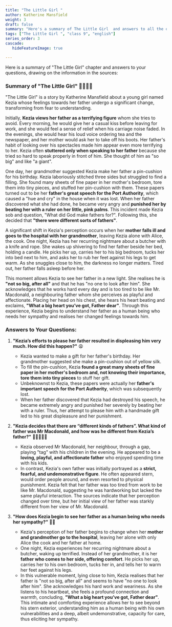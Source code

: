```yaml
---
title: "The Little Girl "
author: Katherine Mansfield
weight: 3
draft: false
summary: "Here's a summary of The Little Girl  and answers to all the questions, presented for ease of understanding ..."
tags: ["The Little Girl ", "class 9", "english"]
series_order: 3
cascade:
   hideFeatureImage: true

---
```


Here is a summary of "The Little Girl" chapter and answers to your questions, drawing on the information in the sources:

### Summary of "The Little Girl" 📖👧👨‍👧

"The Little Girl" is a story by Katherine Mansfield about a young girl named Kezia whose feelings towards her father undergo a significant change, transforming from fear to understanding.

Initially, **Kezia views her father as a terrifying figure** whom she tries to avoid. Every morning, he would give her a casual kiss before leaving for work, and she would feel a sense of relief when his carriage noise faded. In the evenings, she would hear his loud voice ordering tea and the newspaper, and her mother would ask her to take off his boots. Her father's habit of looking over his spectacles made him appear even more terrifying to her. Kezia often **stuttered only when speaking to her father** because she tried so hard to speak properly in front of him. She thought of him as "so big" and like "a giant".

One day, her grandmother suggested Kezia make her father a pin-cushion for his birthday. Kezia laboriously stitched three sides but struggled to find a filling. She found many sheets of fine paper in her mother's bedroom, tore them into tiny pieces, and stuffed her pin-cushion with them. These papers turned out to be her **father's great speech for the Port Authority**, which caused a "hue and cry" in the house when it was lost. When her father discovered what she had done, he became very angry and **punished her by beating her with a ruler on her little, pink palms**. This incident made Kezia sob and question, "What did God make fathers for?". Following this, she decided that **"there were different sorts of fathers"**.

A significant shift in Kezia's perception occurs when her **mother falls ill and goes to the hospital with her grandmother**, leaving Kezia alone with Alice, the cook. One night, Kezia has her recurring nightmare about a butcher with a knife and rope. She wakes up shivering to find her father beside her bed, holding a candle. He picks her up, carries her to his big bedroom, tucks her into bed next to him, and asks her to rub her feet against his legs to get warm. As she snuggles close to him, the darkness no longer matters. Tired out, her father falls asleep before her.

This moment allows Kezia to see her father in a new light. She realises he is **"not so big, after all"** and that he has "no one to look after him". She acknowledges that he works hard every day and is too tired to be like Mr. Macdonald, a neighbouring father whom she perceives as playful and affectionate. Placing her head on his chest, she hears his heart beating and exclaims, **"What a big heart you’ve got, Father dear"**. Through this experience, Kezia begins to understand her father as a human being who needs her sympathy and realises her changed feelings towards him.

### Answers to Your Questions:

1.  **"Kezia’s efforts to please her father resulted in displeasing him very much. How did this happen?"** 😩
    *   Kezia wanted to make a gift for her father's birthday. Her grandmother suggested she make a pin-cushion out of yellow silk.
    *   To fill the pin-cushion, Kezia **found a great many sheets of fine paper in her mother's bedroom and, not knowing their importance, tore them into tiny pieces** to stuff her gift.
    *   Unbeknownst to Kezia, these papers were actually her **father's important speech for the Port Authority**, which was subsequently lost.
    *   When her father discovered that Kezia had destroyed his speech, he became extremely angry and punished her severely by beating her with a ruler. Thus, her attempt to please him with a handmade gift led to his great displeasure and her punishment.

2.  **"Kezia decides that there are “different kinds of fathers”. What kind of father was Mr Macdonald, and how was he different from Kezia’s father?"** 🏡👨‍👩‍👧‍👦
    *   Kezia observed Mr Macdonald, her neighbour, through a gap, playing "tag" with his children in the evening. He appeared to be a **loving, playful, and affectionate father** who enjoyed spending time with his kids.
    *   In contrast, Kezia's own father was initially portrayed as a **strict, fearful, and undemonstrative figure**. He often appeared stern, would order people around, and even resorted to physical punishment. Kezia felt that her father was too tired from work to be like Mr. Macdonald, suggesting he was hardworking but lacked the same playful interaction. The sources indicate that her perception changed over time, but her initial view of her father was starkly different from her view of Mr. Macdonald.

3.  **"How does Kezia begin to see her father as a human being who needs her sympathy?"** 🥰💖
    *   Kezia's perception of her father begins to change when her **mother and grandmother go to the hospital**, leaving her alone with only Alice the cook and her father at home.
    *   One night, Kezia experiences her recurring nightmare about a butcher, waking up terrified. Instead of her grandmother, it is her **father who comes to her side, offering comfort**. He picks her up, carries her to his own bedroom, tucks her in, and tells her to warm her feet against his legs.
    *   In this vulnerable moment, lying close to him, Kezia realises that her father is "not so big, after all" and seems to have "no one to look after him". She acknowledges his hard work and weariness. As she listens to his heartbeat, she feels a profound connection and warmth, concluding, **"What a big heart you’ve got, Father dear"**. This intimate and comforting experience allows her to see beyond his stern exterior, understanding him as a human being with his own vulnerabilities and a deep, albeit undemonstrative, capacity for care, thus eliciting her sympathy.